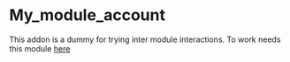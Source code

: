 # My_module_account
 
This addon is a dummy for trying inter module interactions.
To work needs this module [here](https://github.com/toita86/My_module)
